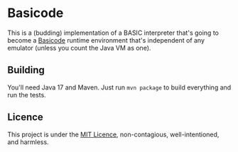 # Basicode

This is a (budding) implementation of a BASIC interpreter that's going to become a [Basicode](https://en.wikipedia.org/wiki/BASICODE)
runtime environment that's independent of any emulator (unless you count the Java VM as one).

## Building

You'll need Java 17 and Maven. Just run `mvn package` to build everything and run the tests.

## Licence

This project is under the [MIT Licence](https://mit-license.org/), non-contagious, well-intentioned, and harmless.
